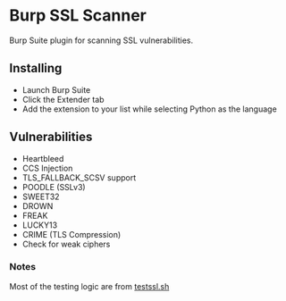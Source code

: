# Burp SSL Scanner

Burp Suite plugin for scanning SSL vulnerabilities.

## Installing

- Launch Burp Suite
- Click the Extender tab
- Add the extension to your list while selecting Python as the language

## Vulnerabilities

- Heartbleed
- CCS Injection
- TLS_FALLBACK_SCSV support
- POODLE (SSLv3)
- SWEET32
- DROWN
- FREAK
- LUCKY13
- CRIME (TLS Compression)
- Check for weak ciphers

### Notes

Most of the testing logic are from [testssl.sh](https://testssl.sh)
